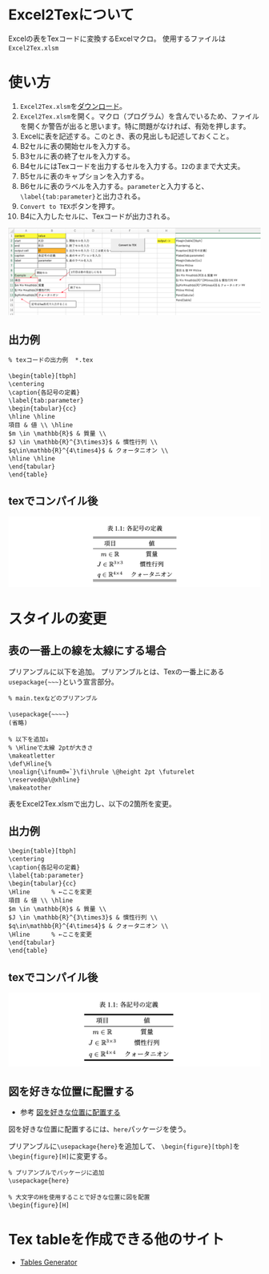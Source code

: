 # Excel2Texについて
Excelの表をTexコードに変換するExcelマクロ。
使用するファイルは`Excel2Tex.xlsm`

# 使い方
1. `Excel2Tex.xlsm`を[ダウンロード](https://github.com/ku-gcl/excel2tex/releases)。
1. `Excel2Tex.xlsm`を開く。マクロ（プログラム）を含んでいるため、ファイルを開くか警告が出ると思います。特に問題がなければ、有効を押します。
1. Excelに表を記述する。このとき、表の見出しも記述しておくこと。
1. B2セルに表の開始セルを入力する。
1. B3セルに表の終了セルを入力する。
1. B4セルにはTexコードを出力するセルを入力する。`I2`のままで大丈夫。
1. B5セルに表のキャプションを入力する。
1. B6セルに表のラベルを入力する。`parameter`と入力すると、`\label{tab:parameter}`と出力される。
1. `Convert to TEX`ボタンを押す。
1. B4に入力したセルに、Texコードが出力される。


![Excel画面](fig/excel.png)

## 出力例

```
% texコードの出力例  *.tex

\begin{table}[tbph]
\centering
\caption{各記号の定義}
\label{tab:parameter}
\begin{tabular}{cc}
\hline \hline
項目 & 値 \\ \hline
$m \in \mathbb{R}$ & 質量 \\ 
$J \in \mathbb{R}^{3\times3}$ & 慣性行列 \\ 
$q\in\mathbb{R}^{4\times4}$ & クォータニオン \\ 
\hline \hline
\end{tabular}
\end{table}
```
## texでコンパイル後
![Tableの出力例](fig/table_style1.png)


# スタイルの変更
## 表の一番上の線を太線にする場合
プリアンブルに以下を追加。
プリアンブルとは、Texの一番上にある`usepackage{~~~}`という宣言部分。

```
% main.texなどのプリアンブル

\usepackage{~~~~}
(省略)

% 以下を追加↓
% \Hlineで太線 2ptが大きさ
\makeatletter
\def\Hline{%
\noalign{\ifnum0=`}\fi\hrule \@height 2pt \futurelet
\reserved@a\@xhline}
\makeatother
```

表をExcel2Tex.xlsmで出力し、以下の2箇所を変更。

## 出力例

```
\begin{table}[tbph]
\centering
\caption{各記号の定義}
\label{tab:parameter}
\begin{tabular}{cc}
\Hline      % ←ここを変更
項目 & 値 \\ \hline
$m \in \mathbb{R}$ & 質量 \\ 
$J \in \mathbb{R}^{3\times3}$ & 慣性行列 \\ 
$q\in\mathbb{R}^{4\times4}$ & クォータニオン \\ 
\Hline      % ←ここを変更
\end{tabular}
\end{table}
```
## texでコンパイル後
![Tableの出力例2](fig/table_style2.png)

## 図を好きな位置に配置する
- 参考
[図を好きな位置に配置する](https://qiita.com/poemn/items/9142339749c87ebdb536#%E5%9B%B3%E3%82%92%E5%A5%BD%E3%81%8D%E3%81%AA%E4%BD%8D%E7%BD%AE%E3%81%AB%E9%85%8D%E7%BD%AE%E3%81%99%E3%82%8B)

図を好きな位置に配置するには、`here`パッケージを使う。

プリアンブルに`\usepackage{here}`を追加して、
`\begin{figure}[tbph]`を`\begin{figure}[H]`に変更する。

```
% プリアンブルでパッケージに追加
\usepackage{here}

% 大文字のHを使用することで好きな位置に図を配置
\begin{figure}[H]
```


# Tex tableを作成できる他のサイト

- [Tables Generator](https://www.tablesgenerator.com/latex_tables)
